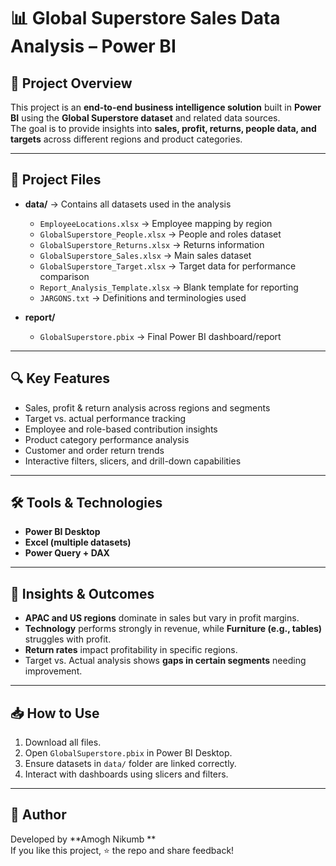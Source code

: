 # 📊 Global Superstore Sales Data Analysis – Power BI

## 📌 Project Overview
This project is an **end-to-end business intelligence solution** built in **Power BI** using the **Global Superstore dataset** and related data sources.  
The goal is to provide insights into **sales, profit, returns, people data, and targets** across different regions and product categories.

---

## 📂 Project Files
- **data/** → Contains all datasets used in the analysis  
  - `EmployeeLocations.xlsx` → Employee mapping by region  
  - `GlobalSuperstore_People.xlsx` → People and roles dataset  
  - `GlobalSuperstore_Returns.xlsx` → Returns information  
  - `GlobalSuperstore_Sales.xlsx` → Main sales dataset  
  - `GlobalSuperstore_Target.xlsx` → Target data for performance comparison  
  - `Report_Analysis_Template.xlsx` → Blank template for reporting  
  - `JARGONS.txt` → Definitions and terminologies used  

- **report/**  
  - `GlobalSuperstore.pbix` → Final Power BI dashboard/report  

---

## 🔍 Key Features
- Sales, profit & return analysis across regions and segments  
- Target vs. actual performance tracking  
- Employee and role-based contribution insights  
- Product category performance analysis  
- Customer and order return trends  
- Interactive filters, slicers, and drill-down capabilities  

---

## 🛠 Tools & Technologies
- **Power BI Desktop** 
- **Excel (multiple datasets)**  
- **Power Query + DAX**  

---


## 🚀 Insights & Outcomes
- **APAC and US regions** dominate in sales but vary in profit margins.  
- **Technology** performs strongly in revenue, while **Furniture (e.g., tables)** struggles with profit.  
- **Return rates** impact profitability in specific regions.  
- Target vs. Actual analysis shows **gaps in certain segments** needing improvement.  

---

## 📥 How to Use
1. Download all files.  
2. Open `GlobalSuperstore.pbix` in Power BI Desktop.  
3. Ensure datasets in `data/` folder are linked correctly.  
4. Interact with dashboards using slicers and filters.  

---

## 👤 Author
Developed by **Amogh Nikumb
**  
If you like this project, ⭐ the repo and share feedback!  
